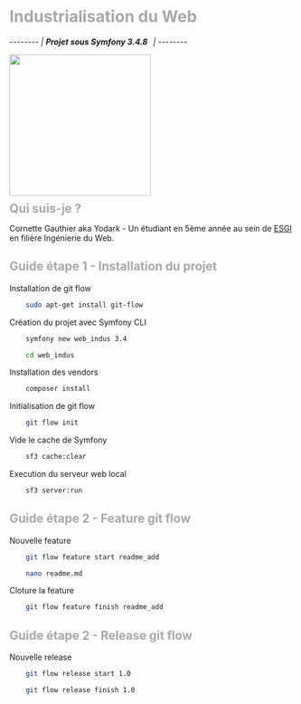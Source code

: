 # <span style="color: darkgray;">Industrialisation du Web</span>

<em style="">--------</em>
<em style="">| <strong>Projet&nbsp;sous&nbsp;Symfony&nbsp;3.4.8&nbsp;&nbsp;&nbsp;</strong>|</em>
<em style="">--------</em>

<img src="http://www.xlwlx.fr/images/induWeb.png" width="250"/>

<h2 style="color: darkgray; margin: 10 0 10 0;">Qui suis-je ?</h2>

Cornette Gauthier aka Yodark - Un étudiant en 5ème année au sein de
[ESGI](http://www.esgi.fr) en filière Ingénierie du Web.

<h2 style="color: darkgray;">Guide étape 1 - Installation du projet</h2>

Installation de git flow
```bash
    sudo apt-get install git-flow
```
Création du projet avec Symfony CLI
```bash
    symfony new web_indus 3.4
```
```bash
    cd web_indus
```
Installation des vendors
```bash
    composer install
```
Initialisation de git flow
```bash
    git flow init
```
Vide le cache de Symfony
```bash
    sf3 cache:clear
```
Execution du serveur web local
```bash
    sf3 server:run
```
<h2 style="color: darkgray;">Guide étape 2 - Feature git flow</h2>

Nouvelle feature
```bash
    git flow feature start readme_add 
```
```bash
    nano readme.md 
```
Cloture la feature
```bash
    git flow feature finish readme_add
```
<h2 style="color: darkgray;">Guide étape 2 - Release git flow</h2>

Nouvelle release
```bash
    git flow release start 1.0
```
```bash
    git flow release finish 1.0
```
